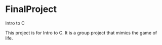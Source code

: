 # FinalProject
Intro to C

This project is for Intro to C. It is a group project that mimics the game of life.
